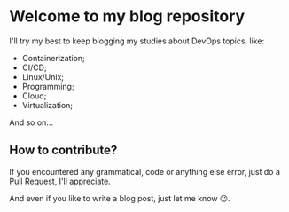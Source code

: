 # Welcome to my blog repository

I'll try my best to keep blogging my studies about DevOps topics, like:

+ Containerization;
+ CI/CD;
+ Linux/Unix;
+ Programming;
+ Cloud;
+ Virtualization;

And so on...

## How to contribute?

If you encountered any grammatical, code or anything else error, just do a [Pull Request](), I'll appreciate.

And even if you like to write a blog post, just let me know :wink:.